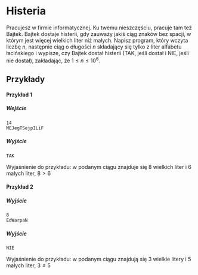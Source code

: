 # Histeria

Pracujesz w firmie informatycznej. Ku twemu nieszczęściu, pracuje tam też Bajtek. Bajtek dostaje histerii, gdy zauważy jakiś ciąg znaków bez spacji, w którym jest więcej wielkich liter niż małych. Napisz program, który wczyta liczbę $n$, następnie ciąg o długości $n$ składający się tylko z liter alfabetu łacińskiego i wypisze, czy Bajtek dostał histerii (TAK, jeśli dostał i NIE, jeśli nie dostał), zakładając, że $1 \leq n \leq 10^{6}$.

## Przykłady

#### Przykład 1

##### Wejście

```
14
MEJegTSejpILiF
```

##### Wyjście

```
TAK
```

Wyjaśnienie do przykładu: w podanym ciągu znajduje się 8 wielkich liter i 6 małych liter, $8>6$

#### Przykład 2

##### Wyjście

 
```
8
EdWarpaN
```

##### Wyjście

```
NIE
```

Wyjaśnienie do przykładu: w podanym ciągu znajdują się 3 wielkie litery i 5 małych liter, $3 \leq 5$
